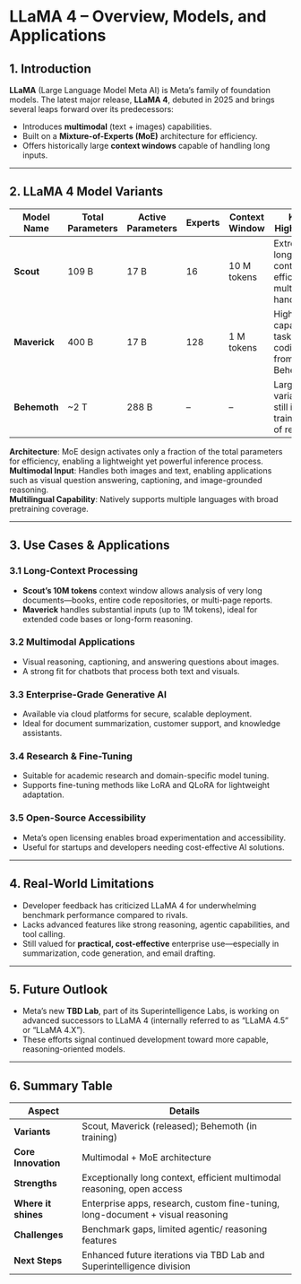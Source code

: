 # LLaMA 4 – Overview, Models, and Applications

## 1. Introduction

**LLaMA** (Large Language Model Meta AI) is Meta’s family of foundation models. The latest major release, **LLaMA 4**, debuted in 2025 and brings several leaps forward over its predecessors:
- Introduces **multimodal** (text + images) capabilities.
- Built on a **Mixture-of-Experts (MoE)** architecture for efficiency.
- Offers historically large **context windows** capable of handling long inputs.

---

## 2. LLaMA 4 Model Variants

| **Model Name** | **Total Parameters** | **Active Parameters** | **Experts** | **Context Window** | **Key Highlights** |
|----------------|----------------------|-----------------------|-------------|--------------------|---------------------|
| **Scout**      | 109 B               | 17 B                 | 16          | 10 M tokens        | Extremely long context, efficient multimodal handling |
| **Maverick**   | 400 B               | 17 B                 | 128         | 1 M tokens         | High-capacity tasks, codistilled from Behemoth |
| **Behemoth**   | ~2 T                | 288 B                | –           | –                  | Largest variant, still in training as of release |

**Architecture**: MoE design activates only a fraction of the total parameters for efficiency, enabling a lightweight yet powerful inference process.  
**Multimodal Input**: Handles both images and text, enabling applications such as visual question answering, captioning, and image-grounded reasoning.  
**Multilingual Capability**: Natively supports multiple languages with broad pretraining coverage.  

---

## 3. Use Cases & Applications

### 3.1 Long-Context Processing
- **Scout’s 10M tokens** context window allows analysis of very long documents—books, entire code repositories, or multi-page reports.  
- **Maverick** handles substantial inputs (up to 1M tokens), ideal for extended code bases or long-form reasoning.  

### 3.2 Multimodal Applications
- Visual reasoning, captioning, and answering questions about images.  
- A strong fit for chatbots that process both text and visuals.  

### 3.3 Enterprise-Grade Generative AI
- Available via cloud platforms for secure, scalable deployment.  
- Ideal for document summarization, customer support, and knowledge assistants.  

### 3.4 Research & Fine-Tuning
- Suitable for academic research and domain-specific model tuning.  
- Supports fine-tuning methods like LoRA and QLoRA for lightweight adaptation.  

### 3.5 Open-Source Accessibility
- Meta’s open licensing enables broad experimentation and accessibility.  
- Useful for startups and developers needing cost-effective AI solutions.  

---

## 4. Real-World Limitations

- Developer feedback has criticized LLaMA 4 for underwhelming benchmark performance compared to rivals.  
- Lacks advanced features like strong reasoning, agentic capabilities, and tool calling.  
- Still valued for **practical, cost-effective** enterprise use—especially in summarization, code generation, and email drafting.  

---

## 5. Future Outlook

- Meta’s new **TBD Lab**, part of its Superintelligence Labs, is working on advanced successors to LLaMA 4 (internally referred to as “LLaMA 4.5” or “LLaMA 4.X”).  
- These efforts signal continued development toward more capable, reasoning-oriented models.

---

## 6. Summary Table

| **Aspect**     | **Details** |
|----------------|-------------|
| **Variants**   | Scout, Maverick (released); Behemoth (in training) |
| **Core Innovation** | Multimodal + MoE architecture |
| **Strengths**  | Exceptionally long context, efficient multimodal reasoning, open access |
| **Where it shines** | Enterprise apps, research, custom fine-tuning, long-document + visual reasoning |
| **Challenges** | Benchmark gaps, limited agentic/ reasoning features |
| **Next Steps** | Enhanced future iterations via TBD Lab and Superintelligence division |

